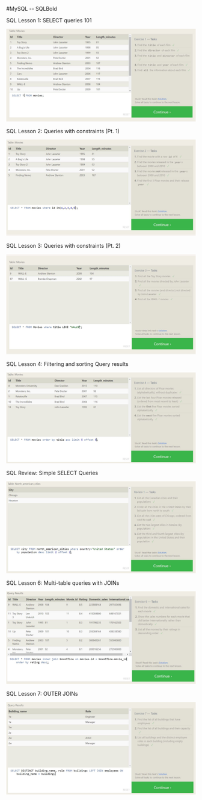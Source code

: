 #MySQL -- SQLBold

SQL Lesson 1: SELECT queries 101

![ScreenShot 1](<Assets/MySql 1.JPG>)

SQL Lesson 2: Queries with constraints (Pt. 1)

![ScreenShot 2](<Assets/MySql 2.JPG>)

SQL Lesson 3: Queries with constraints (Pt. 2)

![ScreenShot 3](<Assets/MySql 3.JPG>)

SQL Lesson 4: Filtering and sorting Query results

![ScreenShot 4](<Assets/MySql 4.JPG>)

SQL Review: Simple SELECT Queries

![ScreenShot 5](<Assets/MySql 5.JPG>)

SQL Lesson 6: Multi-table queries with JOINs

![ScreenShot 6](<Assets/MySql 6.JPG>)

SQL Lesson 7: OUTER JOINs

![ScreenShot 7](<Assets/MySql 7.JPG>)